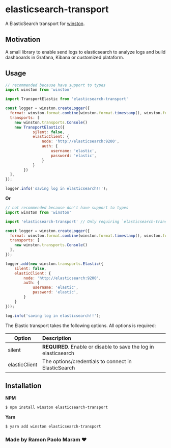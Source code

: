 # elasticsearch-transport

A ElasticSearch transport for [winston][0].

## Motivation
A small library to enable send logs to elasticsearch to analyze logs and build dashboards in Grafana, Kibana or customized plataform.

## Usage
```js
// recommended because have support to types
import winston from 'winston'

import TransportElastic from 'elasticsearch-transport'

const logger = winston.createLogger({
  format: winston.format.combine(winston.format.timestamp(), winston.format.json(), winston.format.prettyPrint()),
  transports: [
    new winston.transports.Console()
    new TransportElastic({
            silent: false,
            elasticClient: {
                node: 'http://elasticsearch:9200',
                auth: {
                    username: 'elastic',
                    password: 'elastic',
                }
            }
        })
  ],
});

logger.info('saving log in elasticsearch!!');
```

**Or**

```js
// not recommended because don't have support to types
import winston from 'winston'

import 'elasticsearch-transport' // Only requiring `elasticsearch-transport` will expose winston.transports.Elastic`

const logger = winston.createLogger({
  format: winston.format.combine(winston.format.timestamp(), winston.format.json(), winston.format.prettyPrint()),
  transports: [
    new winston.transports.Console()
  ],
});

logger.add(new winston.transports.Elastic({
    silent: false,
    elasticClient: {
        node: 'http://elasticsearch:9200',
        auth: {
            username: 'elastic',
            password: 'elastic',
        }
    }
}));

log.info('saving log in elasticsearch!!');
```

The Elastic transport takes the following options. All options is required:

| Option |  Description                                     |
| ------ | :----------------------------------------------- |
| silent     | **REQUIRED**. Enable or disable to save the log in elasticsearch |
| elasticClient | The options/credentials to connect in ElasticSearch |

## Installation

**NPM**
```bash
$ npm install winston elasticsearch-transport
```

**Yarn**
```bash
$ yarn add winston elasticsearch-transport
```

### Made by Ramon Paolo Maram &#10084;

[0]: https://github.com/winstonjs/winston
